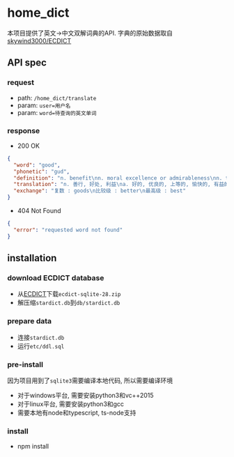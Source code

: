 # home_dict

本项目提供了英文->中文双解词典的API.
字典的原始数据取自[skywind3000/ECDICT](https://github.com/skywind3000/ECDICT)

## API spec

### request

- path: `/home_dict/translate`
- param: `user=用户名`
- param: `word=待查询的英文单词`

### response

- 200 OK

```json
{
  "word": "good",
  "phonetic": "gud",
  "definition": "n. benefit\nn. moral excellence or admirableness\nn. that which is pleasing or valuable or useful\na. having desirable or positive qualities especially those suitable for a thing specified",
  "translation": "n. 善行, 好处, 利益\na. 好的, 优良的, 上等的, 愉快的, 有益的, 好心的, 慈善的, 虔诚的",
  "exchange": "复数 : goods\n比较级 : better\n最高级 : best"
}
```

- 404 Not Found

```json
{
  "error": "requested word not found"
}
```

## installation

### download ECDICT database

- 从[ECDICT](https://github.com/skywind3000/ECDICT/releases)下载`ecdict-sqlite-28.zip`
- 解压缩`stardict.db`到`db/stardict.db`

### prepare data

- 连接`stardict.db`
- 运行`etc/ddl.sql`

### pre-install

因为项目用到了`sqlite3`需要编译本地代码, 所以需要编译环境

- 对于windows平台, 需要安装python3和vc++2015
- 对于linux平台, 需要安装python3和gcc
- 需要本地有node和typescript, ts-node支持

### install

- npm install






